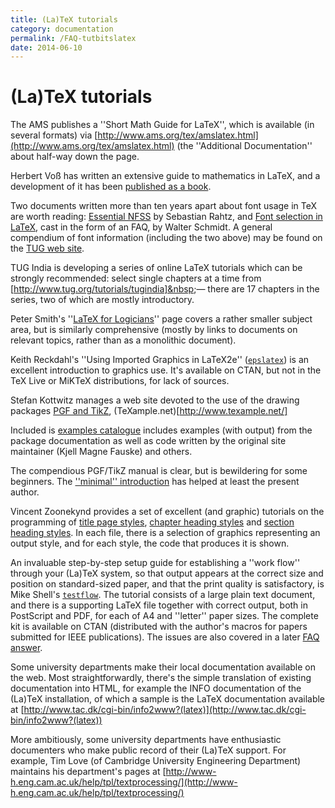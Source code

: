 ```yaml
---
title: (La)TeX tutorials
category: documentation
permalink: /FAQ-tutbitslatex
date: 2014-06-10
---
```


# (La)TeX tutorials

The AMS publishes a ''Short Math Guide for LaTeX'', which is
available (in several formats) via
[http://www.ams.org/tex/amslatex.html](http://www.ams.org/tex/amslatex.html)
(the ''Additional
Documentation'' about half-way down the page.

Herbert Vo&szlig; has written an extensive guide to mathematics in
LaTeX, and a development of it has been 
[published as a book](/FAQ-latex-books).

Two documents written more than ten years apart about font usage in
TeX are worth reading: 
[Essential NFSS](http://www.tug.org/TUGboat/Articles/tb14-2/tb39rahtz-nfss.pdf)
by Sebastian Rahtz, and 
[Font selection in LaTeX](https://tug.org/pracjourn/2006-1/schmidt/schmidt.pdf),
cast in the form of an FAQ, by Walter Schmidt.  A general
compendium of font information (including the two above) may be found
on the [TUG web site](http://www.tug.org/fonts/).

TUG India is developing a series of online LaTeX tutorials
which can be strongly recommended: select single chapters at a time
from [http://www.tug.org/tutorials/tugindia]&nbsp;&mdash; there
are 17&nbsp;chapters in the series, two of which are mostly introductory.

Peter Smith's
  ''[LaTeX for Logicians](http://www.logicmatters.net/latex-for-logicians/)''
page covers a rather smaller subject area, but is similarly comprehensive
(mostly by links to documents on relevant topics, rather than as a
monolithic document).

Keith Reckdahl's ''Using Imported Graphics in LaTeX2e''
([`epslatex`](https://ctan.org/pkg/epslatex)) is an
excellent introduction to graphics use.  It's available on
CTAN, but not in the TeX&nbsp;Live or MiKTeX distributions, for
lack of sources.

Stefan Kottwitz manages a web site devoted to the use of the drawing
packages 
[PGF and TikZ](/FAQ-drawing), 
(TeXample.net)[http://www.texample.net/]

Included is 
 [examples catalogue](http://www.texample.net/tikz/examples/)
includes examples (with output) from the package documentation as well
as code written by the original site maintainer (Kjell Magne Fauske)
and others.

The compendious PGF/TikZ manual is clear, but is
bewildering for some beginners.  The 
[''minimal'' introduction](http://cremeronline.com/LaTeX/minimaltikz.pdf)
has helped at least the present author.

Vincent Zoonekynd provides a set of excellent (and graphic) tutorials
on the programming of 
[title page styles](http://zoonek.free.fr/LaTeX/LaTeX_samples_title/0.html),
[chapter heading styles](http://zoonek.free.fr/LaTeX/LaTeX_samples_chapter/0.html)
and
[section heading styles](http://zoonek.free.fr/LaTeX/LaTeX_samples_section/0.html).
In each file, there is a selection of graphics representing an output
style, and for each style, the code that produces it is shown.

An invaluable step-by-step setup guide for establishing a ''work
flow'' through your (La)TeX system, so that output appears at the
correct size and position on standard-sized paper, and that the print
quality is satisfactory, is Mike Shell's [`testflow`](https://ctan.org/pkg/testflow).  The
tutorial consists of a large plain text document, and there is a
supporting LaTeX file together with correct output, both in PostScript and
PDF, for each of A4 and ''letter'' paper sizes.  The
complete kit is available on CTAN (distributed with the
author's macros for papers submitted for IEEE publications).
The issues are also covered in a later 
[FAQ answer](/FAQ-dvips-pdf).


Some university departments make their local documentation available
on the web.  Most straightforwardly, there's the simple translation of
existing documentation into HTML, for example the INFO
documentation of the (La)TeX installation, of which a sample is the
LaTeX documentation available at
[http://www.tac.dk/cgi-bin/info2www?(latex)](http://www.tac.dk/cgi-bin/info2www?(latex))

More ambitiously, some university departments have enthusiastic
documenters who 
make public record of their (La)TeX support.  For example, Tim Love
(of Cambridge University Engineering Department) maintains his
department's pages at
[http://www-h.eng.cam.ac.uk/help/tpl/textprocessing/](http://www-h.eng.cam.ac.uk/help/tpl/textprocessing/)

